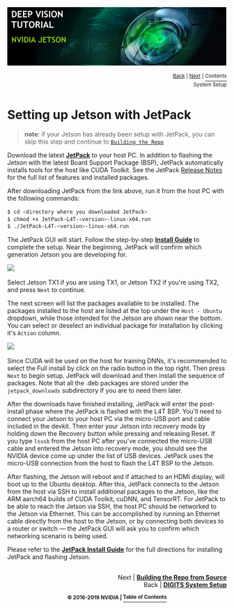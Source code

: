<img src="https://github.com/dusty-nv/jetson-inference/raw/master/docs/images/deep-vision-header.jpg">
<p align="right"><sup><a href="digits-setup.md">Back</a> | <a href="building-repo.md">Next</a> | </sup><a href="../README.md"><sup>Contents</sup></a>
<br/>
<sup>System Setup</sup></p> 

# Setting up Jetson with JetPack

> **note**:  if your Jetson has already been setup with JetPack, you can skip this step and continue to [`Building the Repo`](building-repo.md)

Download the latest **[JetPack](https://developer.nvidia.com/embedded/jetpack)** to your host PC.  In addition to flashing the Jetson with the latest Board Support Package (BSP), JetPack automatically installs tools for the host like CUDA Toolkit.  See the JetPack [Release Notes](https://developer.nvidia.com/embedded/jetpack-notes) for the full list of features and installed packages.

After downloading JetPack from the link above, run it from the host PC with the following commands:

``` bash 
$ cd <directory where you downloaded JetPack>
$ chmod +x JetPack-L4T-<version>-linux-x64.run 
$ ./JetPack-L4T-<version>-linux-x64.run 
```

The JetPack GUI will start.  Follow the step-by-step **[Install Guide](http://docs.nvidia.com/jetpack-l4t/index.html#developertools/mobile/jetpack/l4t/3.0/jetpack_l4t_install.htm)** to complete the setup.  Near the beginning, JetPack will confirm which generation Jetson you are developing for.

<img src="https://github.com/dusty-nv/jetson-inference/raw/master/docs/images/jetpack-platform.png" width="450">

Select Jetson TX1 if you are using TX1, or Jetson TX2 if you're using TX2, and press `Next` to continue.

The next screen will list the packages available to be installed.  The packages installed to the host are listed at the top under the `Host - Ubuntu` dropdown, while those intended for the Jetson are shown near the bottom.  You can select or deselect an individual package for installation by clicking it's `Action` column.

<img src="https://github.com/dusty-nv/jetson-inference/raw/master/docs/images/jetpack-downloads.png" width="500">

Since CUDA will be used on the host for training DNNs, it's recommended to select the Full install by click on the radio button in the top right.  Then press `Next` to begin setup.  JetPack will download and then install the sequence of packages.  Note that all the .deb packages are stored under the `jetpack_downloads` subdirectory if you are to need them later.  

After the downloads have finished installing, JetPack will enter the post-install phase where the JetPack is flashed with the L4T BSP.  You'll need to connect your Jetson to your host PC via the micro-USB port and cable included in the devkit.  Then enter your Jetson into recovery mode by holding down the Recovery button while pressing and releasing Reset.  If you type `lsusb` from the host PC after you've connected the micro-USB cable and entered the Jetson into recovery mode, you should see the NVIDIA device come up under the list of USB devices.  JetPack uses the micro-USB connection from the host to flash the L4T BSP to the Jetson.  

After flashing, the Jetson will reboot and if attached to an HDMI display, will boot up to the Ubuntu desktop.  After this, JetPack connects to the Jetson from the host via SSH to install additional packages to the Jetson, like the ARM aarch64 builds of CUDA Toolkit, cuDNN, and TensorRT.  For JetPack to be able to reach the Jetson via SSH, the host PC should be networked to the Jetson via Ethernet.  This can be accomplished by running an Ethernet cable directly from the host to the Jetson, or by connecting both devices to a router or switch — the JetPack GUI will ask you to confirm which networking scenario is being used.  

Please refer to the **[JetPack Install Guide](http://docs.nvidia.com/jetpack-l4t/index.html#developertools/mobile/jetpack/l4t/3.0/jetpack_l4t_install.htm)** for the full directions for installing JetPack and flashing Jetson.

##
<p align="right">Next | <b><a href="building-repo.md">Building the Repo from Source</a></b>
<br/>
Back | <b><a href="digits-setup.md">DIGITS System Setup</a></p>
<p align="center"><sup>© 2016-2019 NVIDIA | </sup><b><a href="../README.md"><sup>Table of Contents</sup></a></b></p>

